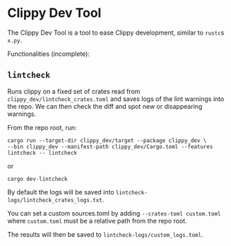 # Clippy Dev Tool 

The Clippy Dev Tool is a tool to ease Clippy development, similar to `rustc`s `x.py`.

Functionalities (incomplete):

## `lintcheck`
Runs clippy on a fixed set of crates read from `clippy_dev/lintcheck_crates.toml`
and saves logs of the lint warnings into the repo.
We can then check the diff and spot new or disappearing warnings.

From the repo root, run:
````
cargo run --target-dir clippy_dev/target --package clippy_dev \
--bin clippy_dev --manifest-path clippy_dev/Cargo.toml --features lintcheck -- lintcheck
````
or
````
cargo dev-lintcheck
````

By default the logs will be saved into `lintcheck-logs/lintcheck_crates_logs.txt`.

You can set a custom sources.toml by adding `--crates-toml custom.toml`
where `custom.toml` must be a relative path from the repo root.

The results will then be saved to `lintcheck-logs/custom_logs.toml`.

